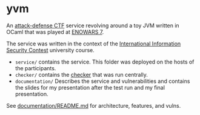 # yvm

An [attack-defense CTF](https://ctftime.org/ctf-wtf/) service revolving around
a toy JVM written in OCaml that was played at [ENOWARS 7](https://ctftime.org/event/2040).

The service was written in the context of the
[International Information Security Contest](https://moseskonto.tu-berlin.de/moses/modultransfersystem/bolognamodule/beschreibung/anzeigen.html?nummer=40933&version=4&sprache=2)
university course.

- `service/` contains the service. This folder was deployed on the hosts of the participants.
- `checker/` contains the [checker](https://enowars.github.io/docs/service/getting-started/#checker) that was run centrally.
- `documentation/` Describes the service and vulnerabilities and contains the slides for my presentation after the test run and my final presentation.

See [documentation/README.md](documentation/README.md) for architecture, features, and vulns.
